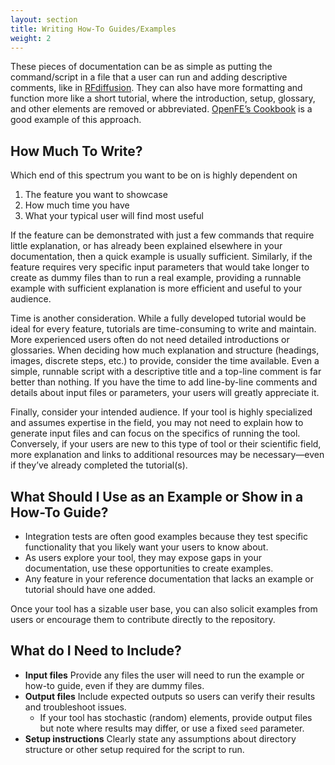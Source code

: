 ```yaml
---
layout: section
title: Writing How-To Guides/Examples
weight: 2
---
```


These pieces of documentation can be as simple as putting the command/script in a file that a user can run and adding descriptive comments, like in [RFdiffusion](https://github.com/RosettaCommons/RFdiffusion/tree/main/examples). They can also have more formatting and function more like a short tutorial, where the introduction, setup, glossary, and other elements are removed or abbreviated. [OpenFE’s Cookbook](https://docs.openfree.energy/en/latest/cookbook/index.html) is a good example of this approach.

## How Much To Write? 
Which end of this spectrum you want to be on is highly dependent on
1. The feature you want to showcase
2. How much time you have 
3. What your typical user will find most useful

If the feature can be demonstrated with just a few commands that require little explanation, or has already been explained elsewhere in your documentation, then a quick example is usually sufficient. Similarly, if the feature requires very specific input parameters that would take longer to create as dummy files than to run a real example, providing a runnable example with sufficient explanation is more efficient and useful to your audience.

Time is another consideration. While a fully developed tutorial would be ideal for every feature, tutorials are time-consuming to write and maintain. More experienced users often do not need detailed introductions or glossaries. When deciding how much explanation and structure (headings, images, discrete steps, etc.) to provide, consider the time available. Even a simple, runnable script with a descriptive title and a top-line comment is far better than nothing. If you have the time to add line-by-line comments and details about input files or parameters, your users will greatly appreciate it.

Finally, consider your intended audience. If your tool is highly specialized and assumes expertise in the field, you may not need to explain how to generate input files and can focus on the specifics of running the tool. Conversely, if your users are new to this type of tool or their scientific field, more explanation and links to additional resources may be necessary—even if they’ve already completed the tutorial(s).

## What Should I Use as an Example or Show in a How-To Guide? 
- Integration tests are often good examples because they test specific functionality that you likely want your users to know about.
- As users explore your tool, they may expose gaps in your documentation, use these opportunities to create examples.
- Any feature in your reference documentation that lacks an example or tutorial should have one added.

Once your tool has a sizable user base, you can also solicit examples from users or encourage them to contribute directly to the repository.

## What do I Need to Include? 
- **Input files** Provide any files the user will need to run the example or how-to guide, even if they are dummy files.
- **Output files** Include expected outputs so users can verify their results and troubleshoot issues.
    - If your tool has stochastic (random) elements, provide output files but note where results may differ, or use a fixed `seed` parameter.
- **Setup instructions** Clearly state any assumptions about directory structure or other setup required for the script to run.



